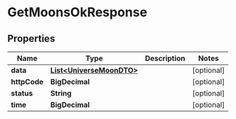 

# GetMoonsOkResponse


## Properties

| Name | Type | Description | Notes |
|------------ | ------------- | ------------- | -------------|
|**data** | [**List&lt;UniverseMoonDTO&gt;**](UniverseMoonDTO.md) |  |  [optional] |
|**httpCode** | **BigDecimal** |  |  [optional] |
|**status** | **String** |  |  [optional] |
|**time** | **BigDecimal** |  |  [optional] |



